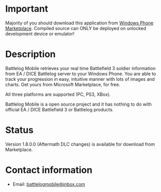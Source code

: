 # Important
Majority of you should download this application from [Windows Phone Marketplace](http://windowsphone.com/s?appid=003ef672-e898-4564-8799-7bd258060cc0). 
Compiled source can ONLY be deployed on unlocked development device or emulator!

# Description
Battlelog Mobile retrieves your real time Battlefield 3 soldier information from EA / DICE Battlelog server to your Windows Phone. You are able to track your progression in easy, intuitive manner with lots of images and charts. Get yours from Microsoft Marketplace, for free.

All three platforms are supported (PC, PS3, XBox).

Battlelog Mobile is a open source project and it has nothing to do with official EA / DICE Battlefield 3 or Battlelog products.

# Status
Version 1.8.0.0 (Aftermath DLC changes) is available for download from Marketplace.

# Contact information
* Email: [battlelogmobile@inbox.com](mailto:battlelogmobile@inbox.com)
